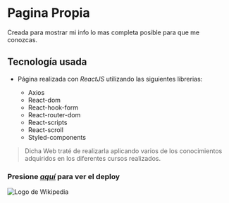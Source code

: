 # Pagina Propia

Creada para mostrar mi info lo mas completa posible para que me conozcas.

## Tecnología usada

* Página realizada con *ReactJS* utilizando las siguientes librerias:

    * Axios
    * React-dom
    * React-hook-form
    * React-router-dom
    * React-scripts
    * React-scroll
    * Styled-components

> Dicha Web traté de realizarla aplicando varios de los conocimientos adquiridos en los diferentes cursos realizados.


### Presione *[aquí][1]* para ver el deploy


![Logo de Wikipedia](https://upload.wikimedia.org/wikipedia/en/8/80/Wikipedia-logo-v2.svg "Wikipedia logo")







[1]: https://github.com/Cfonta1986/cv_cristian/tree/main